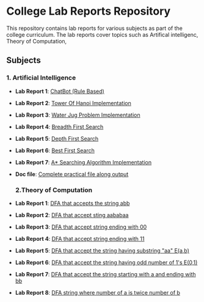# College Lab Reports Repository

This repository contains lab reports for various subjects as part of the college curriculum. The lab reports cover topics such as Artifical intelligenc, Theory of Computation, 
## Subjects

### 1. Artificial Intelligence
- **Lab Report 1**: [ChatBot (Rule Based)](https://github.com/ujeer/CollegeCodes/blob/main/Artifical%20Intelligence/A-star.py)
- **Lab Report 2**: [Tower Of Hanoi Implementation](https://github.com/ujeer/CollegeCodes/blob/main/Artifical%20Intelligence/TowerOfHanoi.py)
- **Lab Report 3**: [Water Jug Problem Implementation](https://github.com/ujeer/CollegeCodes/blob/main/Artifical%20Intelligence/WaterJugProblem.py)
- **Lab Report 4**: [Breadth First Search](https://github.com/ujeer/CollegeCodes/blob/main/Artifical%20Intelligence/BFs.py)
- **Lab Report 5**: [Depth First Search](https://github.com/ujeer/CollegeCodes/blob/main/Artifical%20Intelligence/DFS.py)
- **Lab Report 6**: [Best First Search](https://github.com/ujeer/CollegeCodes/blob/main/Artifical%20Intelligence/BestFirstSearch.py)
- **Lab Report 7**: [A* Searching Algorithm Implementation](https://github.com/ujeer/CollegeCodes/blob/main/Artifical%20Intelligence/A-star.py)
- **Doc file**: [Complete practical file along output](https://github.com/ujeer/CollegeCodes/blob/main/Artifical%20Intelligence/labreportofai.docx)

  ### 2.Theory of Computation 
- **Lab Report 1**: [DFA that accepts the string abb](https://github.com/ujeer/CollegeCodes/blob/main/toc/lab%201.cpp)
- **Lab Report 2**: [DFA that accept sting aababaa](https://github.com/ujeer/CollegeCodes/blob/main/toc/lab2.cpp)
- **Lab Report 3**: [DFA that accept string ending with 00](https://github.com/ujeer/CollegeCodes/blob/main/toc/lab-3.cpp)
- **Lab Report 4**: [ DFA that accept string ending with 11](https://github.com/ujeer/CollegeCodes/blob/main/toc/lab-4.cpp)
- **Lab Report 5**: [DFA that accept the string having substring "aa" E(a,b)](https://github.com/ujeer/CollegeCodes/blob/main/toc/lab-5.cpp)
- **Lab Report 6**: [DFA that accept the string having odd number of 1's E(0,1)](https://github.com/ujeer/CollegeCodes/blob/main/toc/lab-6.cpp)
- **Lab Report 7**: [ DFA that accept the string starting with a and ending with bb](https://github.com/ujeer/CollegeCodes/blob/main/toc/lab-7.cpp)
-  **Lab Report 8**: [DFA string where number of a is twice number of b](https://github.com/ujeer/CollegeCodes/blob/main/toc/lab%208.cpp)

